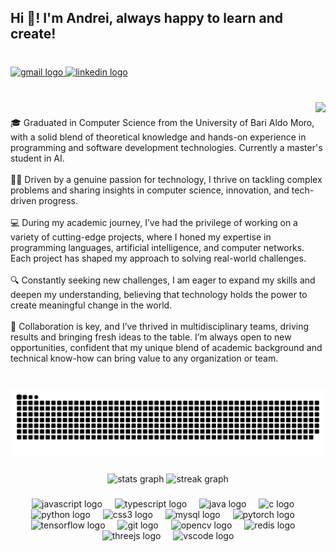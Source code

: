 <h2 align="left">Hi 👋! I'm Andrei, always happy to learn and create!</h2>

###

<br clear="both">

<div align="left">
  <a href="stefan.andrei.alexandru2001@gmail.com" target="_blank">
    <img src="https://img.shields.io/static/v1?message=Gmail&logo=gmail&label=&color=D14836&logoColor=white&labelColor=&style=flat" height="26" alt="gmail logo"  />
  </a>
  <a href="www.linkedin.com/in/andre-alexandru-stefan" target="_blank">
    <img src="https://img.shields.io/static/v1?message=LinkedIn&logo=linkedin&label=&color=0077B5&logoColor=white&labelColor=&style=flat" height="26" alt="linkedin logo"  />
  </a>
</div>

###

<br clear="both">

<img align="right" src="https://visitor-badge.laobi.icu/badge?page_id=Andrei-Stefan20.Andrei-Stefan20&left_text=Count%20Visitors:%20"  />

###

<p align="left">🎓 Graduated in Computer Science from the University of Bari Aldo Moro, with a solid blend of theoretical knowledge and hands-on experience in programming and software development technologies. Currently a master's student in AI.<br><br>👨‍💻 Driven by a genuine passion for technology, I thrive on tackling complex problems and sharing insights in computer science, innovation, and tech-driven progress.<br><br>💻 During my academic journey, I’ve had the privilege of working on a variety of cutting-edge projects, where I honed my expertise in programming languages, artificial intelligence, and computer networks. Each project has shaped my approach to solving real-world challenges.<br><br>🔍 Constantly seeking new challenges, I am eager to expand my skills and deepen my understanding, believing that technology holds the power to create meaningful change in the world.<br><br>🤝 Collaboration is key, and I’ve thrived in multidisciplinary teams, driving results and bringing fresh ideas to the table. I’m always open to new opportunities, confident that my unique blend of academic background and technical know-how can bring value to any organization or team.</p>

###

<br clear="both">

<img src="https://raw.githubusercontent.com/Andrei-Stefan20/Andrei-Stefan20/output/snake.svg" alt="Snake animation" />

###

<div align="center">
  <img src="https://github-readme-stats.vercel.app/api?username=Andrei-Stefan20&hide_title=false&hide_rank=false&show_icons=true&include_all_commits=true&count_private=true&disable_animations=false&theme=gruvbox&locale=en&hide_border=false" height="150" alt="stats graph"  />
  <img src="https://streak-stats.demolab.com?user=Andrei-Stefan20&locale=en&mode=daily&theme=gruvbox&hide_border=false&border_radius=5" height="150" alt="streak graph"  />
</div>

###

<div align="center">
  <img src="https://cdn.jsdelivr.net/gh/devicons/devicon/icons/javascript/javascript-original.svg" height="40" alt="javascript logo"  />
  <img width="12" />
  <img src="https://cdn.jsdelivr.net/gh/devicons/devicon/icons/typescript/typescript-original.svg" height="40" alt="typescript logo"  />
  <img width="12" />
  <img src="https://cdn.jsdelivr.net/gh/devicons/devicon/icons/java/java-original.svg" height="40" alt="java logo"  />
  <img width="12" />
  <img src="https://cdn.jsdelivr.net/gh/devicons/devicon/icons/c/c-original.svg" height="40" alt="c logo"  />
  <img width="12" />
  <img src="https://cdn.jsdelivr.net/gh/devicons/devicon/icons/python/python-original.svg" height="40" alt="python logo"  />
  <img width="12" />
  <img src="https://cdn.jsdelivr.net/gh/devicons/devicon/icons/css3/css3-original.svg" height="40" alt="css3 logo"  />
  <img width="12" />
  <img src="https://cdn.jsdelivr.net/gh/devicons/devicon/icons/mysql/mysql-original.svg" height="40" alt="mysql logo"  />
  <img width="12" />
  <img src="https://cdn.jsdelivr.net/gh/devicons/devicon/icons/pytorch/pytorch-original.svg" height="40" alt="pytorch logo"  />
  <img width="12" />
  <img src="https://cdn.jsdelivr.net/gh/devicons/devicon/icons/tensorflow/tensorflow-original.svg" height="40" alt="tensorflow logo"  />
  <img width="12" />
  <img src="https://cdn.jsdelivr.net/gh/devicons/devicon/icons/git/git-original.svg" height="40" alt="git logo"  />
  <img width="12" />
  <img src="https://cdn.jsdelivr.net/gh/devicons/devicon/icons/opencv/opencv-original.svg" height="40" alt="opencv logo"  />
  <img width="12" />
  <img src="https://cdn.jsdelivr.net/gh/devicons/devicon/icons/redis/redis-original.svg" height="40" alt="redis logo"  />
  <img width="12" />
  <img src="https://cdn.jsdelivr.net/gh/devicons/devicon/icons/threejs/threejs-original.svg" height="40" alt="threejs logo"  />
  <img width="12" />
  <img src="https://cdn.jsdelivr.net/gh/devicons/devicon/icons/vscode/vscode-original.svg" height="40" alt="vscode logo"  />
</div>

###
